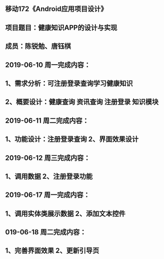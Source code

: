 移动172《Android应用项目设计》
-
项目题目：健康知识APP的设计与实现
--
成员：陈锐勉、唐钰棋
--
2019-06-10 周一完成内容：
----
1、需求分析：可注册登录查询学习健康知识 
---
2、概要设计：健康查询 资讯查询 注册登录 知识模块
----
2019-06-11 周二完成内容：
----
1、功能设计：注册登录查询 2、界面效果设计
----
2019-06-12 周三完成内容：
----
1、调用数据 2、注册登录功能
---
2019-06-17 周一完成内容：
----
1、调用实体类展示数据 2、添加文本控件
---
019-06-18 周二完成内容：
----
1、完善界面效果 2、更新引导页
----
